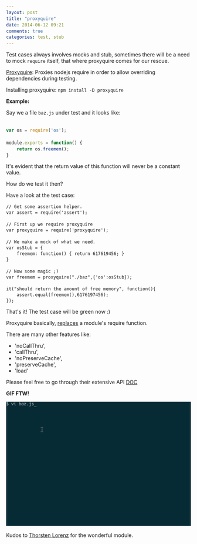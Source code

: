 ```yaml
---
layout: post
title: "proxyquire"
date: 2014-06-12 09:21
comments: true
categories: test, stub
---
```


Test cases always involves mocks and stub, sometimes there will be a need to mock `require` itself, that where proxyquire comes for our rescue.

[Proxyquire](http://npmjs.org/package/proxyquire): Proxies nodejs require in order to allow overriding dependencies during testing.

Installing proxyquire: `npm install -D proxyquire`

__Example:__

Say we a file `baz.js` under test and it looks like:

```js

var os = require('os');

module.exports = function() {
	return os.freemem();
}

```

It's evident that the return value of this function will never be a constant value.

How do we test it then?

Have a look at the test case:

```
// Get some assertion helper.
var assert = require('assert');

// First up we require proxyquire
var proxyquire = require('proxyquire');

// We make a mock of what we need.
var osStub = {
	freemem: function() { return 617619456; }
}

// Now some magic ;)
var freemem = proxyquire("./baz",{'os':osStub});

it("should return the amount of free memory", function(){
    assert.equal(freemem(),6176197456);
});
```

That's it! The test case will be green now :)

Proxyquire basically, [replaces](https://github.com/thlorenz/proxyquire/blob/master/lib/proxyquire.js#L135) a module's require function.

There are many other features like:

* 'noCallThru',
* 'callThru',
* 'noPreserveCache',
* 'preserveCache',
* 'load'

Please feel free to go through their extensive API [DOC](https://github.com/thlorenz/proxyquire#api)

__GIF FTW!__

![/images/proxyquire](/images/proxyquire/proxyquire.gif)


Kudos to [Thorsten Lorenz](http://thlorenz.com/about/me) for the wonderful module.


